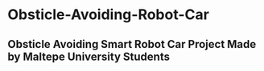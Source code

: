 # Obsticle-Avoiding-Robot-Car
## Obsticle Avoiding Smart Robot Car Project Made by Maltepe University Students
